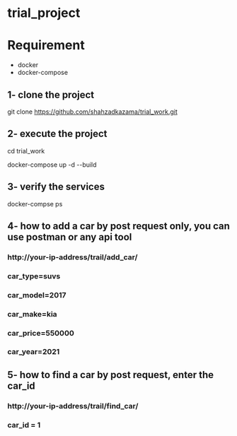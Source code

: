 # trial_project

# Requirement

 - docker
 - docker-compose

## 1- clone the project

   git clone https://github.com/shahzadkazama/trial_work.git
   
## 2- execute the project

  cd trial_work

  docker-compose up -d --build

## 3- verify the services

   docker-compse ps

## 4- how to add a car by post request only, you can use postman or any api tool

   ### http://your-ip-address/trail/add_car/

  ### car_type=suvs
  ### car_model=2017
  ### car_make=kia
  ### car_price=550000
  ### car_year=2021

## 5- how to find a car by post request,  enter the car_id
   
   ### http://your-ip-address/trail/find_car/
   
   ### car_id = 1
